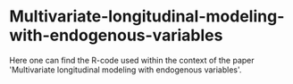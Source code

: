 # Multivariate-longitudinal-modeling-with-endogenous-variables
Here one can find the R-code used within the context of the paper 'Multivariate longitudinal modeling with endogenous variables'.
